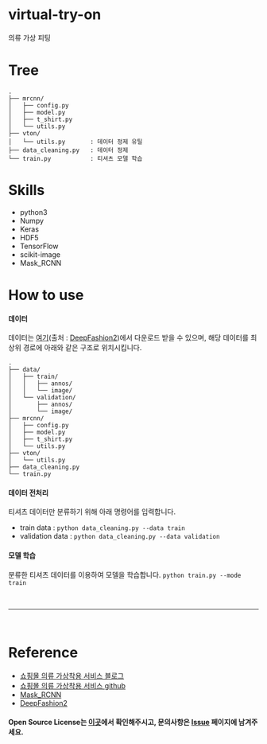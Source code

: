 # virtual-try-on
의류 가상 피팅

# Tree
```
.
├── mrcnn/
│   ├── config.py
│   ├── model.py
│   ├── t_shirt.py
│   └── utils.py
├── vton/
│   └── utils.py       : 데이터 정제 유틸
├── data_cleaning.py   : 데이터 정제
└── train.py           : 티셔츠 모델 학습
```

# Skills
- python3
- Numpy
- Keras
- HDF5
- TensorFlow
- scikit-image
- Mask_RCNN

# How to use  
#### 데이터
데이터는 [여기](https://drive.google.com/drive/folders/125F48fsMBz2EF0Cpqk6aaHet5VH399Ok)(출처 : [DeepFashion2](https://github.com/switchablenorms/DeepFashion2))에서 다운로드 받을 수 있으며, 해당 데이터를 최상위 경로에 아래와 같은 구조로 위치시킵니다.
```
.
├── data/
│   ├── train/
│   │   ├── annos/
│   │   └── image/
│   └── validation/
│       ├── annos/
│       └── image/
├── mrcnn/
│   ├── config.py
│   ├── model.py
│   ├── t_shirt.py
│   └── utils.py
├── vton/
│   └── utils.py
├── data_cleaning.py
└── train.py
```

#### 데이터 전처리
티셔츠 데이터만 분류하기 위해 아래 명령어를 입력합니다.
- train data : `python data_cleaning.py --data train`
- validation data : `python data_cleaning.py --data validation`

#### 모델 학습
분류한 티셔츠 데이터를 이용하여 모델을 학습합니다.
`python train.py --mode train`

<br>

---
  
<br>

# Reference
- [쇼핑몰 의류 가상착용 서비스 블로그](https://mylifemystudy.tistory.com/category/%ED%94%84%EB%A1%9C%EC%A0%9D%ED%8A%B8/AI%20School%20%3A%3A%20%EC%87%BC%ED%95%91%EB%AA%B0%20%EC%9D%98%EB%A5%98%20%EA%B0%80%EC%83%81%EC%B0%A9%EC%9A%A9%20%EC%84%9C%EB%B9%84%EC%8A%A4)
- [쇼핑몰 의류 가상착용 서비스 github](https://github.com/starbucksdolcelatte/FittingroomAnywhere)
- [Mask_RCNN](https://github.com/matterport/Mask_RCNN)
- [DeepFashion2](https://github.com/switchablenorms/DeepFashion2)

#### Open Source License는 [이곳](NOTICE.md)에서 확인해주시고, 문의사항은 [Issue](https://github.com/IllIIIllll/virtual-try-on/issues) 페이지에 남겨주세요.
